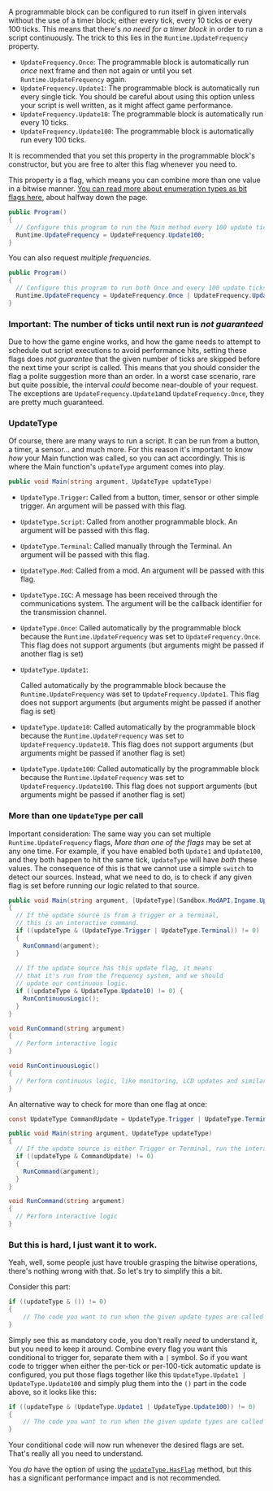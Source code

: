 A programmable block can be configured to run itself in given intervals without the use of a timer block; either every tick, every 10 ticks or every 100 ticks. This means that there's _no need for a timer block_ in order to run a script continuously. The trick to this lies in the `Runtime.UpdateFrequency` property.

* `UpdateFrequency.Once`:
  The programmable block is automatically run _once_ next frame and then not again or until you set `Runtime.UpdateFrequency` again.
* `UpdateFrequency.Update1`:
  The programmable block is automatically run every single tick. You should be careful about using this option unless your script is well written, as it might affect game performance.
* `UpdateFrequency.Update10`:
  The programmable block is automatically run every 10 ticks.
* `UpdateFrequency.Update100`:
  The programmable block is automatically run every 100 ticks.

It is recommended that you set this property in the programmable block's constructor, but you are free to alter this flag whenever you need to.

This property is a flag, which means you can combine more than one value in a bitwise manner. [You can read more about enumeration types as bit flags here](https://docs.microsoft.com/en-us/dotnet/csharp/programming-guide/enumeration-types), about halfway down the page.

```csharp
public Program()
{
  // Configure this program to run the Main method every 100 update ticks
  Runtime.UpdateFrequency = UpdateFrequency.Update100;
}
```

You can also request _multiple frequencies_.

```csharp
public Program()
{
  // Configure this program to run both Once and every 100 update ticks
  Runtime.UpdateFrequency = UpdateFrequency.Once | UpdateFrequency.Update100
}
```



### Important: The number of ticks until next run is _not guaranteed_

Due to how the game engine works, and how the game needs to attempt to schedule out script executions to avoid performance hits, setting these flags does _not guarantee_ that the given number of ticks are skipped before the next time your script is called. This means that you should consider the flag a polite suggestion more than an order. In a worst case scenario, rare but quite possible, the interval _could_ become near-double of your request. The exceptions are `UpdateFrequency.Update1`and `UpdateFrequency.Once`, they are pretty much guaranteed.


### UpdateType

Of course, there are many ways to run a script. It can be run from a button, a timer, a sensor...  and much more. For this reason it's important to know _how_ your Main function was called, so you can act accordingly. This is where the Main function's `updateType` argument comes into play.

```csharp
public void Main(string argument, UpdateType updateType)
```

* `UpdateType.Trigger`:
  Called from a button, timer, sensor or other simple trigger. An argument will be passed with this flag.

* `UpdateType.Script`:
  Called from another programmable block. An argument will be passed with this flag.

* `UpdateType.Terminal`:
  Called manually through the Terminal. An argument will be passed with this flag.

* `UpdateType.Mod`:
  Called from a mod. An argument will be passed with this flag.

* `UpdateType.IGC`:
  A message has been received through the communications system. The argument will be the callback identifier for the transmission channel.

* `UpdateType.Once`:
  Called automatically by the programmable block because the `Runtime.UpdateFrequency` was set to `UpdateFrequency.Once`. This flag does not support arguments (but arguments might be passed if another flag is set)

* `UpdateType.Update1`:

  Called automatically by the programmable block because the `Runtime.UpdateFrequency` was set to `UpdateFrequency.Update1`. This flag does not support arguments (but arguments might be passed if another flag is set)

* `UpdateType.Update10`:
  Called automatically by the programmable block because the `Runtime.UpdateFrequency` was set to `UpdateFrequency.Update10`. This flag does not support arguments (but arguments might be passed if another flag is set)

* `UpdateType.Update100`:
  Called automatically by the programmable block because the `Runtime.UpdateFrequency` was set to `UpdateFrequency.Update100`. This flag does not support arguments (but arguments might be passed if another flag is set)
  ​

### More than one `UpdateType` per call

Important consideration: The same way you can set multiple `Runtime.UpdateFrequency` flags, _More than one of the flags_ may be set at any one time. For example, if you have enabled both `Update1` and `Update100`, and they both happen to hit the same tick, `UpdateType` will have _both_ these values. The consequence of this is that we cannot use a simple `switch` to detect our sources. Instead, what we need to do, is to check if any given flag is set before running our logic related to that source.

```csharp
public void Main(string argument, [UpdateType](Sandbox.ModAPI.Ingame.UpdateType) updateType)
{
  // If the update source is from a trigger or a terminal,
  // this is an interactive command.
  if ((updateType & (UpdateType.Trigger | UpdateType.Terminal)) != 0)
  {
    RunCommand(argument);
  }
  
  // If the update source has this update flag, it means
  // that it's run from the frequency system, and we should
  // update our continuous logic.
  if ((updateType & UpdateType.Update10) != 0) {
    RunContinuousLogic();
  }
}

void RunCommand(string argument)
{
  // Perform interactive logic
}

void RunContinuousLogic()
{
  // Perform continuous logic, like monitoring, LCD updates and similar
}
```

 An alternative way to check for more than one flag at once:

```csharp
const UpdateType CommandUpdate = UpdateType.Trigger | UpdateType.Terminal;

public void Main(string argument, UpdateType updateType) 
{
  // If the update source is either Trigger or Terminal, run the interactive logic
  if ((updateType & CommandUpdate) != 0) 
  {
    RunCommand(argument);
  }
}

void RunCommand(string argument)
{
  // Perform interactive logic
}
```

### But this is hard, I just want it to work.
Yeah, well, some people just have trouble grasping the bitwise operations, there's nothing wrong with that. So let's try to simplify this a bit.  

Consider this part: 
```csharp
if ((updateType & ()) != 0) 
{
    // The code you want to run when the given update types are called should be placed here
}
``` 
Simply see this as mandatory code, you don't really _need_ to understand it, but you need to keep it around. Combine every flag you want this conditional to trigger for, separate them with a `|` symbol. So if you want code to trigger when either the per-tick or per-100-tick automatic update is configured, you put those flags together like this `UpdateType.Update1 | UpdateType.Update100` and simply plug them into the `()` part in the code above, so it looks like this: 
```csharp
if ((updateType & (UpdateType.Update1 | UpdateType.Update100)) != 0)
{
    // The code you want to run when the given update types are called should be placed here
}
```
Your conditional code will now run whenever the desired flags are set. That's really all you need to understand.

You _do_ have the option of using the [`updateType.HasFlag`](https://docs.microsoft.com/en-us/dotnet/api/system.enum.hasflag?view=netframework-4.6.1#System_Enum_HasFlag_System_Enum_) method, but this has a significant performance impact and is not recommended.